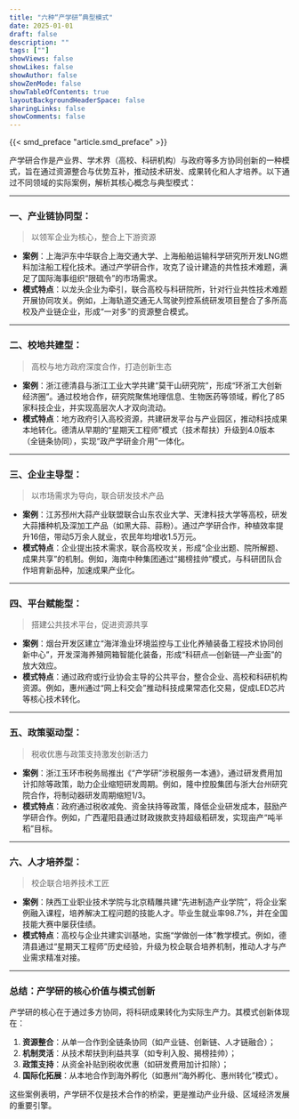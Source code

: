 ```yaml
---
title: "六种“产学研”典型模式"
date: 2025-01-01
draft: false
description: ""
tags: [""]
showViews: false
showLikes: false
showAuthor: false
showZenMode: false
showTableOfContents: true
layoutBackgroundHeaderSpace: false
sharingLinks: false
showComments: false
---
```


{{< smd_preface "article.smd_preface" >}}


产学研合作是产业界、学术界（高校、科研机构）与政府等多方协同创新的一种模式，旨在通过资源整合与优势互补，推动技术研发、成果转化和人才培养。以下通过不同领域的实际案例，解析其核心概念与典型模式：

---

### 一、产业链协同型：
>以领军企业为核心，整合上下游资源
- **案例**：上海沪东中华联合上海交通大学、上海船舶运输科学研究所开发LNG燃料加注船工程化技术。通过产学研合作，攻克了设计建造的共性技术难题，满足了国际海事组织“限硫令”的市场需求。
- **模式特点**：以龙头企业为牵引，联合高校与科研院所，针对行业共性技术难题开展协同攻关。例如，上海轨道交通无人驾驶列控系统研发项目整合了多所高校及产业链企业，形成“一对多”的资源整合模式。

---

### 二、校地共建型：
>高校与地方政府深度合作，打造创新生态
- **案例**：浙江德清县与浙江工业大学共建“莫干山研究院”，形成“环浙工大创新经济圈”。通过校地合作，研究院聚焦地理信息、生物医药等领域，孵化了85家科技企业，并实现高层次人才双向流动。
- **模式特点**：地方政府引入高校资源，共建研发平台与产业园区，推动科技成果本地转化。德清从早期的“星期天工程师”模式（技术帮扶）升级到4.0版本（全链条协同），实现“政产学研金介用”一体化。

---

### 三、企业主导型：
>以市场需求为导向，联合研发技术产品
- **案例**：江苏邳州大蒜产业联盟联合山东农业大学、天津科技大学等高校，研发大蒜播种机及深加工产品（如黑大蒜、蒜粉）。通过产学研合作，种植效率提升16倍，带动5万余人就业，农民年均增收1.5万元。
- **模式特点**：企业提出技术需求，联合高校攻关，形成“企业出题、院所解题、成果共享”的机制。例如，海南中种集团通过“揭榜挂帅”模式，与科研团队合作培育新品种，加速成果产业化。

---

### 四、平台赋能型：
>搭建公共技术平台，促进资源共享
- **案例**：烟台开发区建立“海洋渔业环境监控与工业化养殖装备工程技术协同创新中心”，开发深海养殖网箱智能化装备，形成“科研点—创新链—产业面”的放大效应。
- **模式特点**：通过政府或行业协会主导的公共平台，整合企业、高校和科研机构资源。例如，惠州通过“网上科交会”推动科技成果常态化交易，促成LED芯片等核心技术转化。

---

### 五、政策驱动型：
>税收优惠与政策支持激发创新活力
- **案例**：浙江玉环市税务局推出《“产学研”涉税服务一本通》，通过研发费用加计扣除等政策，助力企业缩短研发周期。例如，隆中控股集团与浙大台州研究院合作，将制动器研发周期缩短1/3。
- **模式特点**：政府通过税收减免、资金扶持等政策，降低企业研发成本，鼓励产学研合作。例如，广西灌阳县通过财政拨款支持超级稻研发，实现亩产“吨半稻”目标。

---

### 六、人才培养型：
>校企联合培养技术工匠
- **案例**：陕西工业职业技术学院与北京精雕共建“先进制造产业学院”，将企业案例融入课程，培养解决工程问题的技能人才。毕业生就业率98.7%，并在全国技能大赛中屡获佳绩。
- **模式特点**：高校与企业共建实训基地，实施“学做创一体”教学模式。例如，德清县通过“星期天工程师”历史经验，升级为校企联合培养机制，推动人才与产业需求精准对接。

---

### 总结：产学研的核心价值与模式创新
产学研的核心在于通过多方协同，将科研成果转化为实际生产力。其模式创新体现在：
1. **资源整合**：从单一合作到全链条协同（如产业链、创新链、人才链融合）；
2. **机制灵活**：从技术帮扶到利益共享（如专利入股、揭榜挂帅）；
3. **政策支持**：从资金补贴到税收优惠（如研发费用加计扣除）；
4. **国际化拓展**：从本地合作到海外孵化（如惠州“海外孵化、惠州转化”模式）。

这些案例表明，产学研不仅是技术合作的桥梁，更是推动产业升级、区域经济发展的重要引擎。